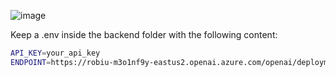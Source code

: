 ![image](https://github.com/user-attachments/assets/fd644767-a7c4-4d3f-9e31-8300ca140324)

Keep a .env inside the backend folder with the following content:

```bash
API_KEY=your_api_key
ENDPOINT=https://robiu-m3o1nf9y-eastus2.openai.azure.com/openai/deployments/gpt-4o/chat/completions?api-version=2024-02-15-preview
```

